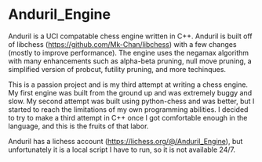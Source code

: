 # Anduril_Engine

Anduril is a UCI compatable chess engine written in C++.
Anduril is built off of libchess (https://github.com/Mk-Chan/libchess) with a few changes (mostly to improve performance).
The engine uses the negamax algorithm with many enhancements such as alpha-beta pruning, null move pruning, a simplified version of probcut, futility pruning, and more techinques.

This is a passion project and is my third attempt at writing a chess engine.  My first engine was built from the ground up and was extremely buggy and slow.
My second attempt was built using python-chess and was better, but I started to reach the limitations of my own programming abilities.
I decided to try to make a third attempt in C++ once I got comfortable enough in the language, and this is the fruits of that labor.

Anduril has a lichess account (https://lichess.org/@/Anduril_Engine), but unfortunately it is a local script I have to run, so it is not available 24/7.
